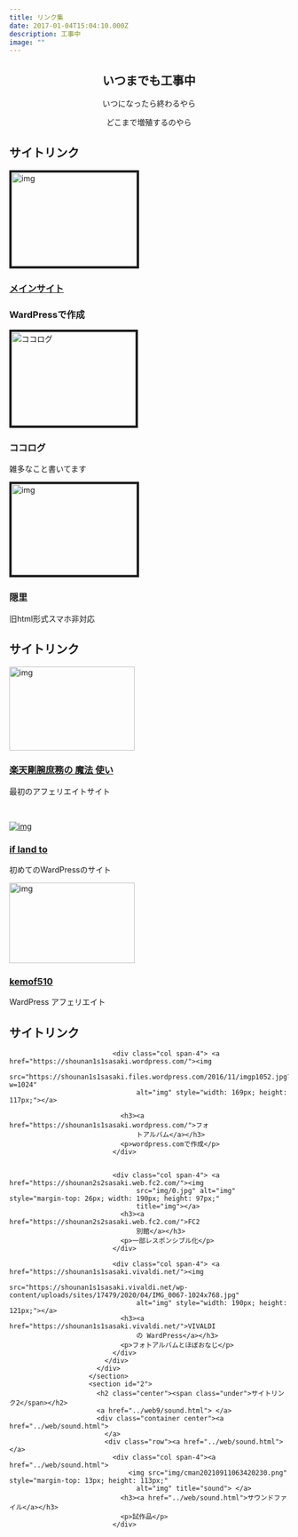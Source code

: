 ```yaml
---
title: リンク集
date: 2017-01-04T15:04:10.000Z
description: 工事中
image: ""
---
```

<h2 style="text-align: center;"><span class="under">いつまでも工事中</span></h2>
      <p style="text-align: center;">いつになったら終わるやら</p>
      <p style="text-align: center;"> どこまで増殖するのやら<strong></strong></p>
      <section id="1" class="gray-back">
        <h2 class="center"><span class="under">サイトリンク</span></h2>
        <div class="container center">
          <div class="row">
            <div class="col span-4"> <a href="http://shounan1s1.wp.xdomain.jp/"><img
                  src="http://shounan1s1.wp.xdomain.jp/wp-content/uploads/2018/04/P1010071.jpg"
                  alt="img" style="width: 226px; height: 169px;" border="4px"></a>
              <h3><a href="http://shounan1s1.wp.xdomain.jp/">メインサイト</a></h3>
              <h3>WardPressで作成</h3>
            </div>
            <div class="col span-4"> <a href="https://shounan-s-sasaki.cocolog-nifty.com/blog/"><img
                  src="https://shounan-s-sasaki.cocolog-nifty.com/blog/17.jpg" alt="ココログ"
                  style="width: 224px; height: 169px;" border="4px"></a>
              <h3>ココログ</h3>
              <p>雑多なこと書いてます</p>
            </div>
            <div class="col span-4"> <a href="http://shounan1s1sasaki.kakurezato.com/"><img
                  src="img/topimg_bac.jpg" alt="img" style="width: 226px; height: 164px;"
                  border="4px"></a>
              <h3>隠里</h3>
              <p>旧html形式スマホ非対応</p>
            </div>
          </div>
        </div>
      </section>
      <div class="container">
        <div class="row">
          <div class="col span-12">
            <p></p>
            <h2 class="center"><span class="under">サイトリンク</span></h2>
            <div class="container center">
              <div class="row">
                <div class="col span-4"> <a href="https://plaza.rakuten.co.jp/shounan1s1sasaki/"><img
                      src="https://image.space.rakuten.co.jp/d/strg/ctrl/9/7166dc7b9c795aa910a840c136c4494f958bbdf0.16.2.9.2.jpeg"
                      alt="img" style="width: 226px; height: 151px;"></a>
                  <h3><a href="https://plaza.rakuten.co.jp/shounan1s1sasaki/">楽天</a><a
                      href="https://plaza.rakuten.co.jp/shounan1s1sasaki/">剛腕庶務の
                      魔法 使い</a></h3>
                  <a href="https://plaza.rakuten.co.jp/shounan1s1sasaki/"> </a>
                  最初のアフェリエイトサイト
                  <p><br>
                  </p>
                </div>
                <div class="col span-4"> <a href="http://shounan1s1sasaki.if.land.to/"><img
                      src="http://shounan1s1sasaki.if.land.to/wp-content/uploads/2018/07/50.jpg"
                      alt="img"></a>
                  <h3><a href="http://shounan1s1sasaki.if.land.to/">if land to</a></h3>
                  <p>初めてのWardPressのサイト</p>
                </div>
                <div class="col span-4"> <a href="http://kemof510.s1005.xrea.com/"><img
                      src="http://kemof510.s1005.xrea.com/wp-content/uploads/2020/09/DSCF0198-150x150.jpg"
                      alt="img" style="width: 226px; height: 145px;"></a>
                  <h3><a href="http://kemof510.s1005.xrea.com/">kemof510</a></h3>
                  <p>WardPress アフェリエイト</p>
                </div>
              </div>
            </div>
            <div class="container">
              <div class="row">
                <div class="col span-12">
                  <p></p>
                  <div class="container">
                    <div class="row">
                      <div class="col span-12">
                        <p></p>
                        <section id="1" class="gray-back">
                          <h2 class="center"><span class="under">サイトリンク</span></h2>
                          <div class="container center">
                            <div class="row">
                            
                            
                              <div class="col span-4"> <a href="https://shounan1s1sasaki.wordpress.com/"><img
                                    src="https://shounan1s1sasaki.files.wordpress.com/2016/11/imgp1052.jpg?w=1024"
                                    alt="img" style="width: 169px; height: 117px;"></a>
                                    
                                <h3><a href="https://shounan1s1sasaki.wordpress.com/">フォ
                                    トアルバム</a></h3>
                                <p>wordpress.comで作成</p>
                              </div>
                              
                              
                              <div class="col span-4"> <a href="https://shounan2s2sasaki.web.fc2.com/"><img
                                    src="img/0.jpg" alt="img" style="margin-top: 26px; width: 190px; height: 97px;"
                                    title="img"></a>
                                <h3><a href="https://shounan2s2sasaki.web.fc2.com/">FC2
                                    別館</a></h3>
                                <p>一部レスポンシブル化</p>
                              </div>
                              
                              <div class="col span-4"> <a href="https://shounan1s1sasaki.vivaldi.net/"><img
                                    src="https://shounan1s1sasaki.vivaldi.net/wp-content/uploads/sites/17479/2020/04/IMG_0067-1024x768.jpg"
                                    alt="img" style="width: 190px; height: 121px;"></a>
                                <h3><a href="https://shounan1s1sasaki.vivaldi.net/">VIVALDI
                                    の WardPress</a></h3>
                                <p>フォトアルバムとほぼおなじ</p>
                              </div>
                            </div>
                          </div>
                        </section>
                        <section id="2">
                          <h2 class="center"><span class="under">サイトリンク2</span></h2>
                          <a href="../web9/sound.html"> </a>
                          <div class="container center"><a href="../web/sound.html">
                            </a>
                            <div class="row"><a href="../web/sound.html"> </a>
                              <div class="col span-4"><a href="../web/sound.html">
                                  <img src="img/cman20210911063420230.png" style="margin-top: 13px; height: 113px;"
                                    alt="img" title="sound"> </a>
                                <h3><a href="../web/sound.html">サウンドファイル</a></h3>
                                <p>試作品</p>
                              </div>